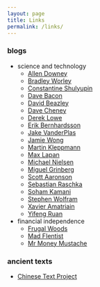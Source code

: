 ```yaml
---
layout: page
title: Links
permalink: /links/
---
```


### blogs

* science and technology
    * [Allen Downey](http://allendowney.blogspot.com/)
    * [Bradley Worley](http://geekysuavo.github.io/about.html)
    * [Constantine Shulyupin](http://makelinux.net/)
    * [Dave Bacon](http://dabacon.org/)
    * [David Beazley](https://www.dabeaz.com/index.html)
    * [Dave Cheney](https://dave.cheney.net)
    * [Derek Lowe](http://blogs.sciencemag.org/pipeline/)
    * [Erik Bernhardsson](https://erikbern.com/)
    * [Jake VanderPlas](https://jakevdp.github.io/)
    * [Jamie Wong](http://jamie-wong.com/)
    * [Martin Kleppmann](https://martin.kleppmann.com/)
    * [Max Lapan](https://medium.com/@shmuma)
    * [Michael Nielsen][nielsen]
    * [Miguel Grinberg](https://blog.miguelgrinberg.com/index)
    * [Scott Aaronson](https://www.scottaaronson.com/blog/)
    * [Sebastian Raschka](https://sebastianraschka.com/blog/index.html)
    * [Soham Kamani](https://www.sohamkamani.com/blog)
    * [Stephen Wolfram](https://blog.stephenwolfram.com/)
    * [Xavier Amatriain](https://medium.com/@xamat)
    * [Yifeng Ruan](http://www.ruanyifeng.com/blog/)
* financial independence
    * [Frugal Woods](http://www.frugalwoods.com)
    * [Mad FIentist](https://www.madfientist.com/)
    * [Mr Money Mustache](http://www.mrmoneymustache.com)

### ancient texts

* [Chinese Text Project](http://ctext.org/)


[nielsen]: http://michaelnielsen.org/
